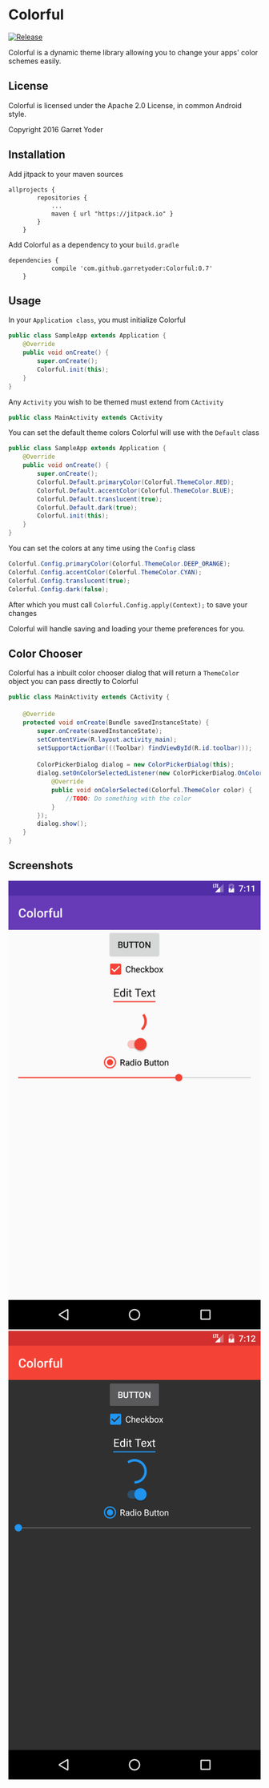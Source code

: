 # Colorful
[![Release](https://jitpack.io/v/garretyoder/Colorful.svg)](https://jitpack.io/#garretyoder/Colorful)


Colorful is a dynamic theme library allowing you to change your apps' color schemes easily.


## License

Colorful is licensed under the Apache 2.0 License, in common Android style.

Copyright 2016 Garret Yoder


## Installation
Add jitpack to your maven sources
```
allprojects {
        repositories {
            ...
            maven { url "https://jitpack.io" }
        }
    }
```
Add Colorful as a dependency to your `build.gradle`
```
dependencies {
            compile 'com.github.garretyoder:Colorful:0.7'
    }
```

## Usage

In your `Application class`, you must initialize Colorful
```java
public class SampleApp extends Application {
    @Override
    public void onCreate() {
        super.onCreate();
        Colorful.init(this);
    }
}
```
Any `Activity` you wish to be themed must extend from `CActivity`
```java
public class MainActivity extends CActivity
```

You can set the default theme colors Colorful will use with the `Default` class
```java
public class SampleApp extends Application {
    @Override
    public void onCreate() {
        super.onCreate();
        Colorful.Default.primaryColor(Colorful.ThemeColor.RED);
        Colorful.Default.accentColor(Colorful.ThemeColor.BLUE);
        Colorful.Default.translucent(true);
        Colorful.Default.dark(true);
        Colorful.init(this);
    }
}
```
You can set the colors at any time using the `Config` class
```java
Colorful.Config.primaryColor(Colorful.ThemeColor.DEEP_ORANGE);
Colorful.Config.accentColor(Colorful.ThemeColor.CYAN);
Colorful.Config.translucent(true);
Colorful.Config.dark(false);
```
After which you must call `Colorful.Config.apply(Context);` to save your changes

Colorful will handle saving and loading your theme preferences for you.

## Color Chooser

Colorful has a inbuilt color chooser dialog that will return a `ThemeColor` object you can pass directly to Colorful
```java
public class MainActivity extends CActivity {

    @Override
    protected void onCreate(Bundle savedInstanceState) {
        super.onCreate(savedInstanceState);
        setContentView(R.layout.activity_main);
        setSupportActionBar(((Toolbar) findViewById(R.id.toolbar)));

        ColorPickerDialog dialog = new ColorPickerDialog(this);
        dialog.setOnColorSelectedListener(new ColorPickerDialog.OnColorSelectedListener() {
            @Override
            public void onColorSelected(Colorful.ThemeColor color) {
                //TODO: Do something with the color
            }
        });
        dialog.show();
    }
}
```


## Screenshots
![Image](screenshots/art1.png)![Image](screenshots/art2.png)
